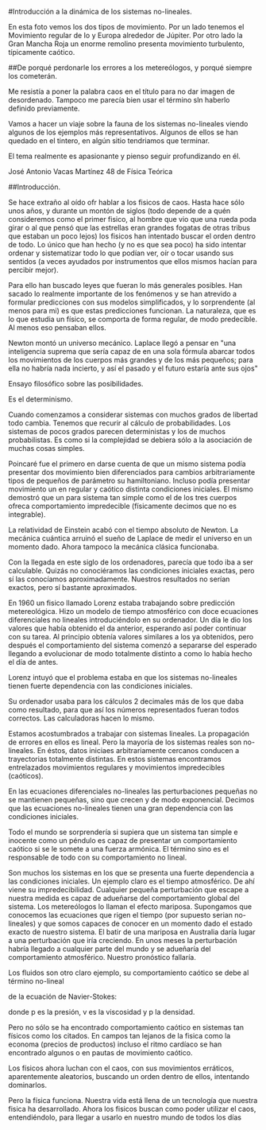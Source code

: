 #Introducción a la dinámica de los sistemas no-lineales.


En esta foto vemos los dos tipos de movimiento. Por un lado tenemos el Movimiento regular de Io y Europa alrededor de Júpiter. Por otro lado la Gran Mancha Roja un enorme remolino presenta movimiento turbulento, típicamente caótico.



##De porqué perdonarle los errores a los metereólogos, y porqué siempre los cometerán.

Me resistía a poner la palabra caos en el título para no dar imagen de desordenado. Tampoco me parecía bien usar el término sln haberlo definido previamente.

Vamos a hacer un viaje sobre la fauna de los sistemas no-lineales viendo algunos de los ejemplos más representativos. Algunos de ellos se han quedado en el tintero, en algún sitio tendriamos que terminar.

El tema realmente es apasionante y pienso seguir profundizando en él.

José Antonio Vacas Martínez
48 de Física Teórica


##Introducción.

Se hace extraño al oído ofr hablar a los fisicos de caos. Hasta hace sólo unos años, y durante un montón de siglos (todo depende de a quén consideremos como el primer fisico, al hombre que vio que una rueda poda girar o al que pensó que las estrellas eran grandes fogatas de otras tribus que estaban un poco lejos) los fisicos han intentado buscar el orden dentro de todo. Lo único que han hecho (y no es que sea poco) ha sido intentar ordenar y sistematizar todo
lo que podían ver, oír o tocar usando sus sentidos (a veces ayudados por instrumentos que ellos mismos hacían para percibir mejor).

Para ello han buscado leyes que fueran lo más generales posibles. Han sacado lo realmente importante de los fenómenos y se han atrevido a formular predicciones con sus modelos simplificados, y lo sorprendente (al menos para mi) es que estas predicciones funcionan. La naturaleza, que es lo que estudia un físico, se comporta de forma regular, de modo predecible. Al menos eso pensaban ellos.

Newton montó un universo mecánico. Laplace llegó a pensar en "una inteligencia suprema que sería capaz de en una sola fórmula abarcar todos los movimientos de los cuerpos más grandes y de los más pequeños; para ella no habría nada incierto, y así el pasado y el futuro estaría ante sus ojos"

Ensayo filosófico sobre las posibilidades. 

Es el determinismo.

Cuando comenzamos a considerar sistemas con muchos grados de libertad todo cambia. Tenemos que recurir al cálculo de probabilidades. Los sistemas de pocos grados parecen deterministas y los de muchos probabilistas. Es como si la complejidad se debiera sólo a la asociación de muchas cosas simples.

Poincaré fue el primero en darse cuenta de que un mismo sistema podía presentar dos movimiento bien diferenciados para cambios arbitrariamente tipos de pequeños de parámetro su hamiltoniano. Incluso podía presentar movimiento un en regular y caótico distinta condiciones iniciales. El mismo demostró que un para sistema tan simple como el de los tres cuerpos ofreca comportamiento
impredecible (físicamente decimos que no es integrable).

La relatividad de Einstein acabó con el tiempo absoluto de Newton. La mecánica cuántica arruinó el sueño de Laplace de medir el universo en un momento dado. Ahora tampoco la mecánica clásica funcionaba.

Con la llegada en este siglo de los ordenadores, parecía que todo iba a ser calculable. Quizás no conociéramos las condiciones iniciales exactas, pero sí las conocíamos aproximadamente. Nuestros resultados no serían exactos, pero sí bastante aproximados.

En 1960 un fisico llamado Lorenz estaba trabajando sobre predicción metereológica. Hizo un modelo de tiempo atmosférico con doce ecuaciones diferenciales no lineales introduciéndolo en su ordenador. Un día le dio los valores que había obtenido el da anterior, esperando así poder continuar con su tarea. Al principio obtenía valores similares a los ya obtenidos, pero después el comportamiento del sistema comenzó a separarse del esperado llegando a evolucionar de modo totalmente distinto a como lo había hecho el día de antes. 

Lorenz intuyó que el problema estaba en que los sistemas no-lineales tienen fuerte dependencia con las condiciones iniciales. 

Su ordenador usaba para los cálculos 2 decimales más de los que daba como resultado, para que así los números representados fueran todos correctos. Las calculadoras hacen lo mismo.

Estamos acostumbrados a trabajar con sistemas lineales. La propagación de errores en ellos es lineal. Pero la mayoría de los sistemas reales son no-lineales. En éstos, datos iniciaes arbitrariamente cercanos conducen a trayectorias totalmente distintas. En estos sistemas encontramos entrelazados movimientos regulares y movimientos impredecibles (caóticos).

En las ecuaciones diferenciales no-lineales las perturbaciones pequeñas no se mantienen pequeñas, sino que crecen y de modo exponencial. Decimos que las ecuaciones no-lineales tienen una gran dependencia con las condiciones iniciales.

Todo el mundo se sorprendería si supiera que un sistema tan simple e inocente como un péndulo es capaz de presentar un comportamiento caótico si se le somete a una fuerza armónica. El término sino es el responsable de todo con su comportamiento no lineal.

Son muchos los sistemas en los que se presenta una fuerte dependencia a las condiciones iniciales. Un ejemplo claro es el tiempo atmosférico. De ahí viene su impredecibilidad. Cualquier pequeña perturbación que escape a nuestra medida es capaz de adueñarse del comportamiento global del sistema. Los metereólogos lo llaman el efecto mariposa. Supongamos que conocemos las ecuaciones que rigen el tiempo (por supuesto serian no-lineales) y que somos capaces de conocer en un momento dado el estado exacto de nuestro sistema. El batir de una mariposa en Australia daría lugar a una perturbación que iría creciendo. En unos meses la perturbación habría llegado a cualquier parte del mundo y se adueñaría del
comportamiento atmosférico. Nuestro pronóstico fallaría.


Los fluidos son otro claro ejemplo, su comportamiento caótico se debe al término no-lineal 

 de la ecuación de Navier-Stokes:


donde p es la presión, v es la viscosidad y p la densidad.


Pero no sólo se ha encontrado comportamiento caótico en sistemas tan físicos como los citados. En campos tan lejanos de la fisica como la economa (precios de productos) incluso el ritmo cardíaco se han encontrado algunos o en pautas de movimiento caótico.

Los físicos ahora luchan con el caos, con sus movimientos erráticos, aparentemente aleatorios, buscando un orden dentro de ellos, intentando dominarlos.

Pero la física funciona. Nuestra vida está llena de un tecnología que nuestra fisica ha desarrollado. Ahora los fisicos buscan como poder utilizar el caos, entendiéndolo, para llegar a usarlo en nuestro mundo de todos los días  